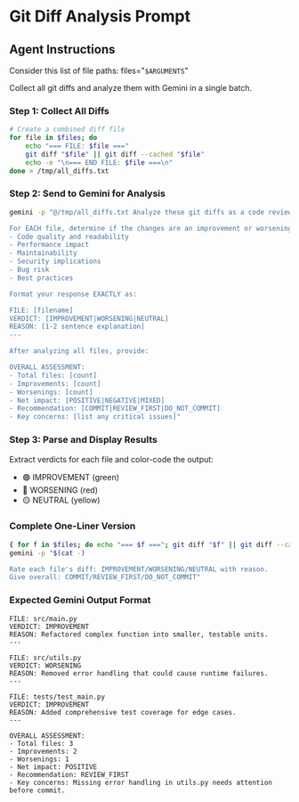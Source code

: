 # Git Diff Analysis Prompt

## Agent Instructions

Consider this list of file paths:
files="`$ARGUMENTS`"

Collect all git diffs and analyze them with Gemini in a single batch.

### Step 1: Collect All Diffs

```bash
# Create a combined diff file
for file in $files; do
    echo "=== FILE: $file ==="
    git diff "$file" || git diff --cached "$file"
    echo -e "\n=== END FILE: $file ===\n"
done > /tmp/all_diffs.txt
```

### Step 2: Send to Gemini for Analysis

```bash
gemini -p "@/tmp/all_diffs.txt Analyze these git diffs as a code reviewer.

For EACH file, determine if the changes are an improvement or worsening based on:
- Code quality and readability
- Performance impact
- Maintainability
- Security implications
- Bug risk
- Best practices

Format your response EXACTLY as:

FILE: [filename]
VERDICT: [IMPROVEMENT|WORSENING|NEUTRAL]
REASON: [1-2 sentence explanation]
---

After analyzing all files, provide:

OVERALL ASSESSMENT:
- Total files: [count]
- Improvements: [count]
- Worsenings: [count]
- Net impact: [POSITIVE|NEGATIVE|MIXED]
- Recommendation: [COMMIT|REVIEW_FIRST|DO_NOT_COMMIT]
- Key concerns: [list any critical issues]"
```

### Step 3: Parse and Display Results

Extract verdicts for each file and color-code the output:
- 🟢 IMPROVEMENT (green)
- 🔴 WORSENING (red)
- 🟡 NEUTRAL (yellow)

### Complete One-Liner Version

```bash
{ for f in $files; do echo "=== $f ==="; git diff "$f" || git diff --cached "$f"; done; } | \
gemini -p "$(cat -) 

Rate each file's diff: IMPROVEMENT/WORSENING/NEUTRAL with reason.
Give overall: COMMIT/REVIEW_FIRST/DO_NOT_COMMIT"
```

### Expected Gemini Output Format

```
FILE: src/main.py
VERDICT: IMPROVEMENT
REASON: Refactored complex function into smaller, testable units.
---

FILE: src/utils.py
VERDICT: WORSENING
REASON: Removed error handling that could cause runtime failures.
---

FILE: tests/test_main.py
VERDICT: IMPROVEMENT
REASON: Added comprehensive test coverage for edge cases.
---

OVERALL ASSESSMENT:
- Total files: 3
- Improvements: 2
- Worsenings: 1
- Net impact: POSITIVE
- Recommendation: REVIEW_FIRST
- Key concerns: Missing error handling in utils.py needs attention before commit.
```
